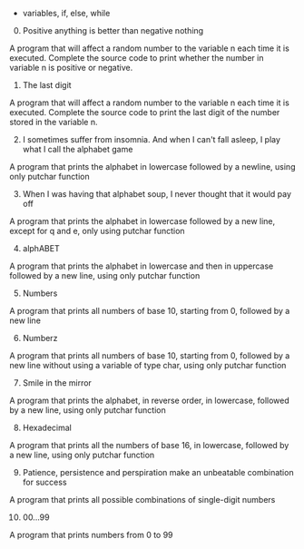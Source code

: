  - variables, if, else, while
0. Positive anything is better than negative nothing

A program that will affect a random number to the variable n each time it is executed. Complete the source code to print whether the number in variable n is positive or negative.

1. The last digit

A program that will affect a random number to the variable n each time it is executed. Complete the source code to print the last digit of the number stored in the variable n.

2. I sometimes suffer from insomnia. And when I can't fall asleep, I play what I call the alphabet game

A program that prints the alphabet in lowercase followed by a newline, using only putchar function

3. When I was having that alphabet soup, I never thought that it would pay off

A program that prints the alphabet in lowercase followed by a new line, except for q and e, only using putchar function

4. alphABET

A program that prints the alphabet in lowercase and then in uppercase followed by a new line, using only putchar function

5. Numbers

A program that prints all numbers of base 10, starting from 0, followed by a new line

6. Numberz

A program that prints all numbers of base 10, starting from 0, followed by a new line without using a variable of type char, using only putchar function

7. Smile in the mirror

A program that prints the alphabet, in reverse order, in lowercase, followed by a new line, using only putchar function

8. Hexadecimal

A program that prints all the numbers of base 16, in lowercase, followed by a new line, using only putchar function

9. Patience, persistence and perspiration make an unbeatable combination for success

A program that prints all possible combinations of single-digit numbers

10. 00...99

A program that prints numbers from 0 to 99
